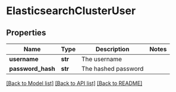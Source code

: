 # ElasticsearchClusterUser

## Properties
Name | Type | Description | Notes
------------ | ------------- | ------------- | -------------
**username** | **str** | The username | 
**password_hash** | **str** | The hashed password | 

[[Back to Model list]](../README.md#documentation-for-models) [[Back to API list]](../README.md#documentation-for-api-endpoints) [[Back to README]](../README.md)


